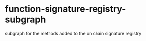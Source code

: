# function-signature-registry-subgraph
subgraph for the methods added to the on chain signature registry
